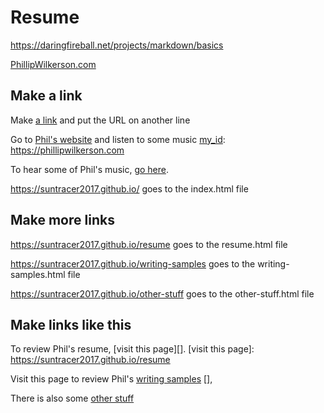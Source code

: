 # Resume


<https://daringfireball.net/projects/markdown/basics>

[PhillipWilkerson.com](https://phillipwilkerson.com)


## Make a link

Make [a link][my_id] and put the URL on another line

[my_id]: https://phillipwilkerson.com

Go to [Phil's website][my_id] and listen to some music
[my_id]: https://phillipwilkerson.com

  

To hear some of Phil's music, [go here][].
  
[go here]: https://phillipwilkerson.com


<https://suntracer2017.github.io/> goes to the index.html file

## Make more links

<https://suntracer2017.github.io/resume> goes to the resume.html file

<https://suntracer2017.github.io/writing-samples> goes to the writing-samples.html file

<https://suntracer2017.github.io/other-stuff> goes to the other-stuff.html file

## Make links like this

To review Phil's resume, [visit this page][].
[visit this page]: <https://suntracer2017.github.io/resume>

Visit this page to review Phil's [writing samples] [], 

[writing samples]: <https://suntracer2017.github.io/writing-samples> 

There is also some [other stuff][]

[other stuff]: <https://suntracer2017.github.io/other-stuff>


